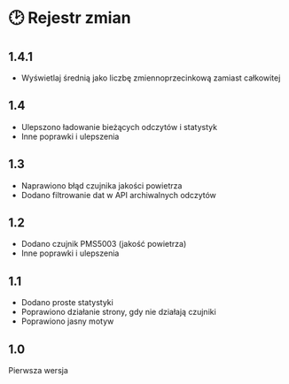 # 🕑 Rejestr zmian

## 1.4.1

- Wyświetlaj średnią jako liczbę zmiennoprzecinkową zamiast całkowitej

## 1.4

- Ulepszono ładowanie bieżących odczytów i statystyk
- Inne poprawki i ulepszenia

## 1.3

- Naprawiono błąd czujnika jakości powietrza
- Dodano filtrowanie dat w API archiwalnych odczytów

## 1.2

- Dodano czujnik PMS5003 (jakość powietrza)
- Inne poprawki i ulepszenia

## 1.1

- Dodano proste statystyki
- Poprawiono działanie strony, gdy nie działają czujniki
- Poprawiono jasny motyw

## 1.0

Pierwsza wersja
